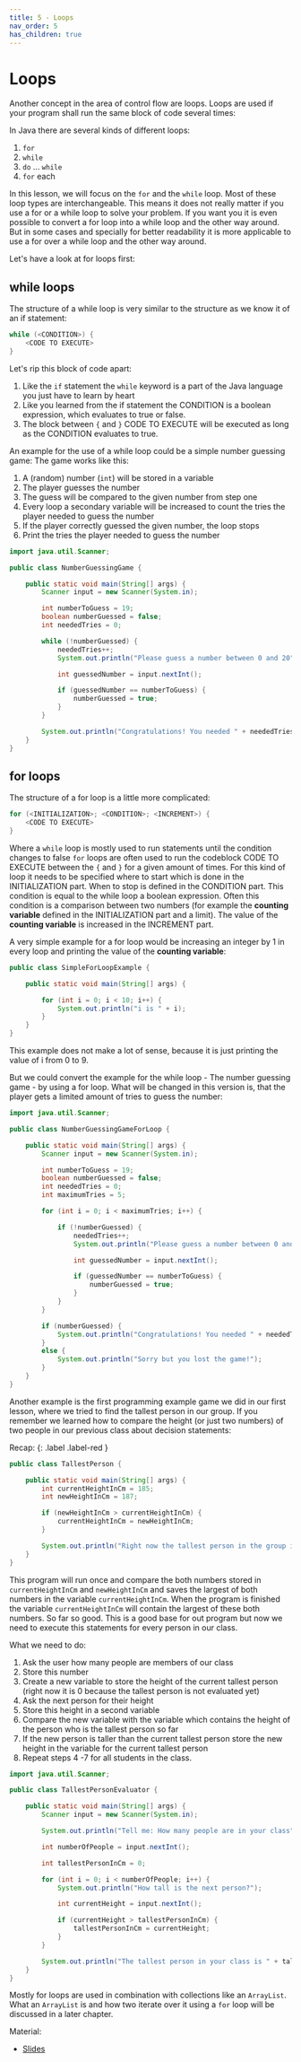 ```yaml
---
title: 5 - Loops
nav_order: 5
has_children: true
---
```


# Loops

Another concept in the area of control flow are loops. Loops are used if your program shall run the same block of code several times:

In Java there are several kinds of different loops:

1. `for`
2. `while`
3. `do` ... `while`
4. `for` each

In this lesson, we will focus on the `for` and the `while` loop. Most of these loop types are interchangeable.
This means it does not really matter if you use a for or a while loop to solve your problem.
If you want you it is even possible to convert a for loop into a while loop and the other way around.
But in some cases and specially for better readability it is more applicable to use a for over a while loop and the other way around.

Let's have a look at for loops first:

## while loops

The structure of a while loop is very similar to the structure as we know it of an if statement:

```java
while (<CONDITION>) {
    <CODE TO EXECUTE>
}
```

Let's rip this block of code apart:

1. Like the `if` statement the `while` keyword is a part of the Java language you just have to learn by heart
2. Like you learned from the if statement the CONDITION is a boolean expression, which evaluates to true or false.
3. The block between `{` and `}` CODE TO EXECUTE will be executed as long as the CONDITION evaluates to true.

An example for the use of a while loop could be a simple number guessing game:
The game works like this:
1. A (random) number (`int`) will be stored in a variable
2. The player guesses the number 
3. The guess will be compared to the given number from step one
4. Every loop a secondary variable will be increased to count the tries the player needed to guess the number
4. If the player correctly guessed the given number, the loop stops
5. Print the tries the player needed to guess the number

```java
import java.util.Scanner;

public class NumberGuessingGame {

    public static void main(String[] args) {
        Scanner input = new Scanner(System.in);

        int numberToGuess = 19;
        boolean numberGuessed = false;
        int neededTries = 0;

        while (!numberGuessed) {
            neededTries++;
            System.out.println("Please guess a number between 0 and 20");

            int guessedNumber = input.nextInt();

            if (guessedNumber == numberToGuess) {
                numberGuessed = true;
            }
        }

        System.out.println("Congratulations! You needed " + neededTries + " tries to guess the given number!");
    }
}
```

## for loops

The structure of a for loop is a little more complicated:

```java
for (<INITIALIZATION>; <CONDITION>; <INCREMENT>) {
    <CODE TO EXECUTE>
}
```

Where a `while` loop is mostly used to run statements until the condition changes to false `for` loops are often used
to run the codeblock CODE TO EXECUTE between the `{` and `}` for a given amount of times.
For this kind of loop it needs to be specified where to start which is done in the INITIALIZATION part.
When to stop is defined in the CONDITION part. This condition is equal to the while loop a boolean expression.
Often this condition is a comparison between two numbers (for example the **counting variable** defined in the INITIALIZATION
part and a limit). The value of the **counting variable** is increased in the INCREMENT part.

A very simple example for a for loop would be increasing an integer by 1 in every loop
and printing the value of the **counting variable**:

```java
public class SimpleForLoopExample {

    public static void main(String[] args) {

        for (int i = 0; i < 10; i++) {
            System.out.println("i is " + i);
        }
    }
}
```

This example does not make a lot of sense, because it is just printing the value of i from 0 to 9.

But we could convert the example for the while loop - The number guessing game - by using a for loop.
What will be changed in this version is, that the player gets a limited amount of tries to guess the number:

```java
import java.util.Scanner;

public class NumberGuessingGameForLoop {

    public static void main(String[] args) {
        Scanner input = new Scanner(System.in);

        int numberToGuess = 19;
        boolean numberGuessed = false;
        int neededTries = 0;
        int maximumTries = 5;

        for (int i = 0; i < maximumTries; i++) {

            if (!numberGuessed) {
                neededTries++;
                System.out.println("Please guess a number between 0 and 20");

                int guessedNumber = input.nextInt();

                if (guessedNumber == numberToGuess) {
                    numberGuessed = true;
                }
            }
        }

        if (numberGuessed) {
            System.out.println("Congratulations! You needed " + neededTries + " ties to guess the given number!");
        }
        else {
            System.out.println("Sorry but you lost the game!");
        }
    }
}
```

Another example is the first programming example game we did in our first lesson, where we tried to find the tallest
person in our group. If you remember we learned how to compare the height (or just two numbers) of two people
in our previous class about decision statements:

Recap:
{: .label .label-red }

```java
public class TallestPerson {

    public static void main(String[] args) {
        int currentHeightInCm = 185;
        int newHeightInCm = 187;        

        if (newHeightInCm > currentHeightInCm) {
            currentHeightInCm = newHeightInCm;
        }

        System.out.println("Right now the tallest person in the group is " + currentHeightInCm + "cm tall!");
    }
}
```

This program will run once and compare the both numbers stored in `currentHeightInCm` and `newHeightInCm` and
saves the largest of both numbers in the variable `currentHeightInCm`. When the program is finished the variable
`currentHeightInCm` will contain the largest of these both numbers. So far so good.
This is a good base for out program but now we need to execute this statements for every person in our class.

What we need to do:
1. Ask the user how many people are members of our class
2. Store this number 
3. Create a new variable to store the height of the current tallest person (right now it is 0 because the tallest person is not evaluated yet)
4. Ask the next person for their height
5. Store this height in a second variable
6. Compare the new variable with the variable which contains the height of the person who is the tallest person so far
7. If the new person is taller than the current tallest person store the new height in the variable for the current tallest person
8. Repeat steps 4 -7 for all students in the class.

```java
import java.util.Scanner;

public class TallestPersonEvaluator {

    public static void main(String[] args) {
        Scanner input = new Scanner(System.in);

        System.out.println("Tell me: How many people are in your class");

        int numberOfPeople = input.nextInt();

        int tallestPersonInCm = 0;

        for (int i = 0; i < numberOfPeople; i++) {
            System.out.println("How tall is the next person?");

            int currentHeight = input.nextInt();

            if (currentHeight > tallestPersonInCm) {
                tallestPersonInCm = currentHeight;
            }
        }

        System.out.println("The tallest person in your class is " + tallestPersonInCm + " cm tall!");
    }
}
```

Mostly for loops are used in combination with collections like an `ArrayList`.
What an `ArrayList` is and how two iterate over it using a `for` loop will be discussed in a later chapter.

Material:
- [Slides](https://drive.google.com/open?id=1rXD7s4BHbhagSCYkUmzy8VBnzEBWFUSoOUEWA01ZLlU)
